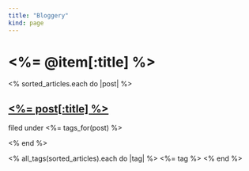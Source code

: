 ```yaml
---
title: "Bloggery"
kind: page
---
```


# <%= @item[:title] %>

<% sorted_articles.each do |post| %>

## [<%= post[:title] %> ](<%= post.path %>)

filed under <%= tags_for(post) %>

<% end %>

<% all_tags(sorted_articles).each do |tag| %>
  <%= tag %>
<% end %>